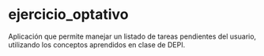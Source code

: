 # ejercicio_optativo
Aplicación que permite manejar un listado de tareas pendientes del usuario, utilizando los conceptos aprendidos en clase de DEPI.
